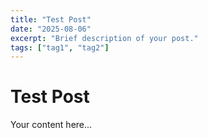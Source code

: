 ```yaml
---
title: "Test Post"
date: "2025-08-06"
excerpt: "Brief description of your post."
tags: ["tag1", "tag2"]
---
```


# Test Post

Your content here...
